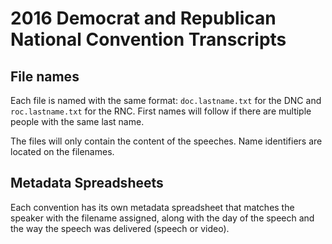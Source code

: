 # 2016 Democrat and Republican National Convention Transcripts

## File names

Each file is named with the same format: `doc.lastname.txt` for the DNC and `roc.lastname.txt` for the RNC. First names will follow if there are multiple people with the same last name. 

The files will only contain the content of the speeches. Name identifiers are located on the filenames.

## Metadata Spreadsheets

Each convention has its own metadata spreadsheet that matches the speaker with the filename assigned, along with the day of the speech and the way the speech was delivered (speech or video).
